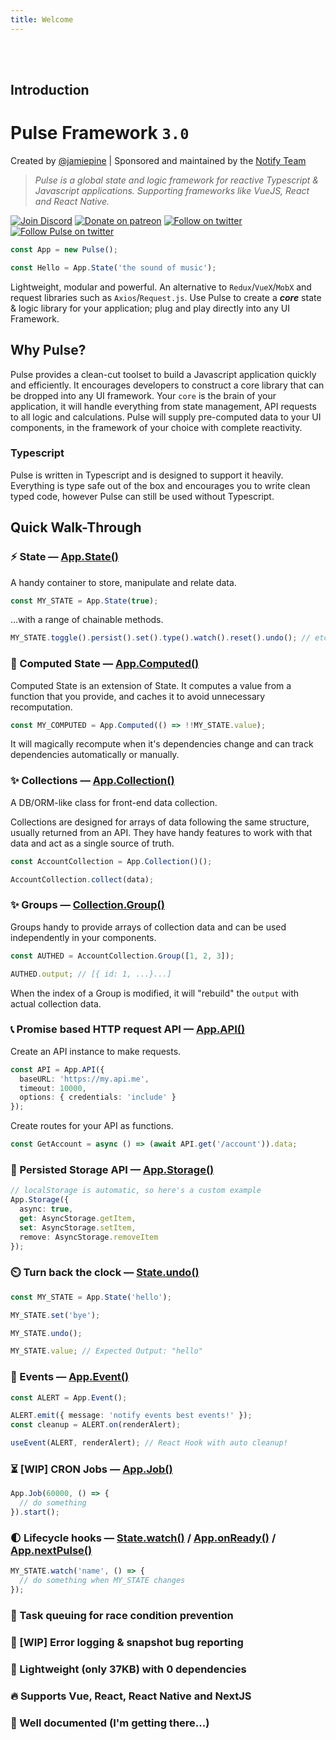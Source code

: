 ```yaml
---
title: Welcome
---
```


<br />
<br />

## Introduction

# Pulse Framework `3.0`

Created by [@jamiepine]() | Sponsored and maintained by the [Notify Team]()

> _Pulse is a global state and logic framework for reactive Typescript & Javascript applications. Supporting frameworks like VueJS, React and React Native._

<p align="left">
  <a href="https://discord.gg/RjG8ShB"><img src="https://discordapp.com/api/guilds/658189217746255881/embed.png" alt="Join Discord"></a>
  <a href="https://patreon.com/jamiepine"><img src="https://img.shields.io/badge/donate-patreon-F96854.svg" alt="Donate on patreon"></a>
  <a href="https://twitter.com/jamiepine"><img src="https://img.shields.io/twitter/follow/jamiepine.svg?label=Jamie's Twitter" alt="Follow on twitter"></a>
  <a href="https://twitter.com/pulseframework"><img src="https://img.shields.io/twitter/follow/pulseframework.svg?label=Pulse+Twitter" alt="Follow Pulse on twitter"></a>
</p>

```ts
const App = new Pulse();

const Hello = App.State('the sound of music');
```

Lightweight, modular and powerful. An alternative to `Redux`/`VueX`/`MobX` and request libraries such as `Axios`/`Request.js`. Use Pulse to create a **_core_** state & logic library for your application; plug and play directly into any UI Framework.

## Why Pulse?

Pulse provides a clean-cut toolset to build a Javascript application quickly and efficiently. It encourages developers to construct a core library that can be dropped into any UI framework. Your `core` is the brain of your application, it will handle everything from state management, API requests to all logic and calculations. Pulse will supply pre-computed data to your UI components, in the framework of your choice with complete reactivity.

### Typescript

Pulse is written in Typescript and is designed to support it heavily. Everything is type safe out of the box and encourages you to write clean typed code, however Pulse can still be used without Typescript.

## Quick Walk-Through

### :zap: **State** — [App.State()]()

A handy container to store, manipulate and relate data.

```ts
const MY_STATE = App.State(true);
```

...with a range of chainable methods.

```js
MY_STATE.toggle().persist().set().type().watch().reset().undo(); // etc...
```

### :robot: Computed State — [App.Computed()]()

Computed State is an extension of State. It computes a value from a function that you provide, and caches it to avoid unnecessary recomputation.

```ts
const MY_COMPUTED = App.Computed(() => !!MY_STATE.value);
```
It will magically recompute when it's dependencies change and can track dependencies automatically or manually.

### :sparkles: Collections — [App.Collection()]()

A DB/ORM-like class for front-end data collection.

Collections are designed for arrays of data following the same structure, usually returned from an API. They have handy features to work with that data and act as a single source of truth.

```ts
const AccountCollection = App.Collection()();

AccountCollection.collect(data);
```

### :sparkles: Groups — [Collection.Group()]()

Groups handy to provide arrays of collection data and can be used independently in your components. 

```ts
const AUTHED = AccountCollection.Group([1, 2, 3]);

AUTHED.output; // [{ id: 1, ...}...]
```
When the index of a Group is modified, it will "rebuild" the `output` with actual collection data.

### :telephone_receiver: Promise based HTTP request API — [App.API()]()

Create an API instance to make requests.
```ts
const API = App.API({
  baseURL: 'https://my.api.me',
  timeout: 10000,
  options: { credentials: 'include' }
});
```
Create routes for your API as functions.
```ts
const GetAccount = async () => (await API.get('/account')).data;
```
### :floppy_disk: Persisted Storage API — [App.Storage()]()

```ts
// localStorage is automatic, so here's a custom example
App.Storage({
  async: true,
  get: AsyncStorage.getItem,
  set: AsyncStorage.setItem,
  remove: AsyncStorage.removeItem
});
```

### :timer_clock: Turn back the clock — [State.undo()]()

```ts
const MY_STATE = App.State('hello');

MY_STATE.set('bye');

MY_STATE.undo();

MY_STATE.value; // Expected Output: "hello"
```

### :bus: Events — [App.Event()]()

```ts
const ALERT = App.Event();

ALERT.emit({ message: 'notify events best events!' });
const cleanup = ALERT.on(renderAlert);

useEvent(ALERT, renderAlert); // React Hook with auto cleanup!
```

### :hourglass_flowing_sand: [WIP] CRON Jobs — [App.Job()]()

```ts
App.Job(60000, () => {
  // do something
}).start();
```

### :first_quarter_moon: Lifecycle hooks — [State.watch()]() / [App.onReady()]() / [App.nextPulse()]()

```ts
MY_STATE.watch('name', () => {
  // do something when MY_STATE changes
});
```

### :construction: Task queuing for race condition prevention

### :closed_book: [WIP] Error logging & snapshot bug reporting

### :leaves: Lightweight (only 37KB) with 0 dependencies

### :fire: Supports Vue, React, React Native and NextJS

### :yellow_heart: Well documented (I'm getting there...)
